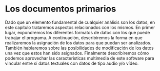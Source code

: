 # Los documentos primarios

Dado que un elemento fundamental de cualquier análisis son los datos, en este capítulo trataremos aspectos relacionados con los mismos. En primer lugar, expondremos los diferentes formatos de datos con los que puede trabajar el programa. A continuación, describiremos la forma en que realizaremos la asignación de los datos para que puedan ser analizados. También hablaremos sobre las posibilidades de modificación de los datos una vez que estos han sido asignados. Finalmente describiremos cómo podemos aprovechar las características multimedia de este software para vincular entre sí datos textuales con datos de tipo audio y\/o vídeo.

